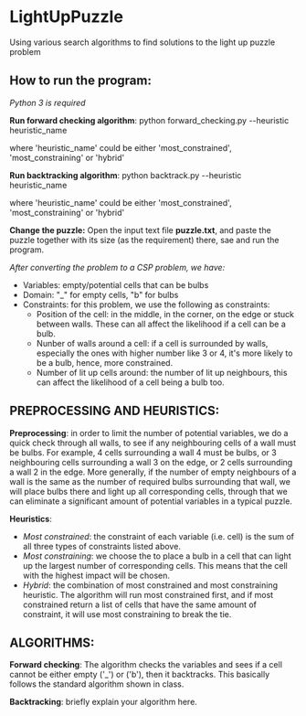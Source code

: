 # LightUpPuzzle
Using various search algorithms to find solutions to the light up puzzle problem

## How to run the program:
*Python 3 is required*

**Run forward checking algorithm**: python forward_checking.py --heuristic heuristic_name

where 'heuristic_name' could be either 'most_constrained', 'most_constraining' or 'hybrid'

**Run backtracking algorithm**: python backtrack.py --heuristic heuristic_name

where 'heuristic_name' could be either 'most_constrained', 'most_constraining' or 'hybrid'

**Change the puzzle:** Open the input text file **puzzle.txt**, and paste the puzzle together with its size (as the requirement) there, sae and run the program.


*After converting the problem to a CSP problem, we have:*
- Variables: empty/potential cells that can be bulbs
- Domain: "_" for empty cells, "b" for bulbs
- Constraints: for this problem, we use the following as constraints:
  + Position of the cell: in the middle, in the corner, on the edge or stuck between walls. These can all affect the likelihood if a cell can be a bulb.
  + Nunber of walls around a cell: if a cell is surrounded by walls, especially the ones with higher number like 3 or 4, it's more likely to be a bulb, hence, more constrained.
  + Number of lit up cells around: the number of lit up neighbours, this can affect the likelihood of a cell being a bulb too.
  
## PREPROCESSING AND HEURISTICS:
**Preprocessing**: in order to limit the number of potential variables, we do a quick check through all walls, to see if any neighbouring cells of a wall must be bulbs. For example, 4 cells surrounding a wall 4 must be bulbs, or 3 neighbouring cells surrounding a wall 3 on the edge, or 2 cells surrounding a wall 2 in the edge. More generally, if the number of empty neighbours of a wall is the same as the number of required bulbs surrounding that wall, we will place bulbs there and light up all corresponding cells, through that we can eliminate a significant amount of potential variables in a typical puzzle.

**Heuristics**:
- *Most constrained*: the constraint of each variable (i.e. cell) is the sum of all three types of constraints listed above.
- *Most constraining*: we choose the to place a bulb in a cell that can light up the largest number of corresponding cells. This means that the cell with the highest impact will be chosen.
- *Hybrid*: the combination of most constrained and most constraining heuristic. The algorithm will run most constrained first, and if most constrained return a list of cells that have the same amount of constraint, it will use most constraining to break the tie.

## ALGORITHMS:
**Forward checking**: The algorithm checks the variables and sees if a cell cannot be either empty ('_') or ('b'), then it backtracks. This basically follows the standard algorithm shown in class.

**Backtracking**: briefly explain your algorithm here.
